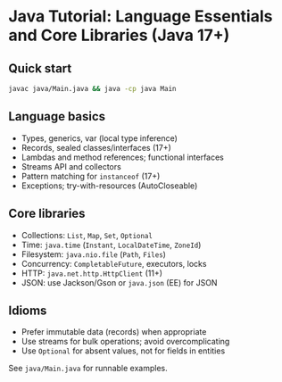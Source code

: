 # Java Tutorial: Language Essentials and Core Libraries (Java 17+)

## Quick start

```bash
javac java/Main.java && java -cp java Main
```

## Language basics

- Types, generics, var (local type inference)
- Records, sealed classes/interfaces (17+)
- Lambdas and method references; functional interfaces
- Streams API and collectors
- Pattern matching for `instanceof` (17+)
- Exceptions; try-with-resources (AutoCloseable)

## Core libraries

- Collections: `List`, `Map`, `Set`, `Optional`
- Time: `java.time` (`Instant`, `LocalDateTime`, `ZoneId`)
- Filesystem: `java.nio.file` (`Path`, `Files`)
- Concurrency: `CompletableFuture`, executors, locks
- HTTP: `java.net.http.HttpClient` (11+)
- JSON: use Jackson/Gson or `java.json` (EE) for JSON

## Idioms

- Prefer immutable data (records) when appropriate
- Use streams for bulk operations; avoid overcomplicating
- Use `Optional` for absent values, not for fields in entities

See `java/Main.java` for runnable examples.
